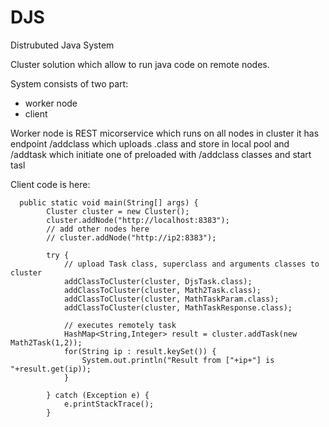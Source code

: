 # DJS
Distrubuted Java System

Cluster solution which allow to run java code on remote nodes.

System consists of two part:
- worker node
- client 

Worker node is REST micorservice which runs on all nodes in cluster it has endpoint /addclass which uploads .class and store in local pool
and /addtask which initiate one of preloaded with /addclass classes and start tasl

Client code is here:
```
  public static void main(String[] args) {
        Cluster cluster = new Cluster();
        cluster.addNode("http://localhost:8383");
        // add other nodes here
        // cluster.addNode("http://ip2:8383");

        try {
            // upload Task class, superclass and arguments classes to cluster
            addClassToCluster(cluster, DjsTask.class);
            addClassToCluster(cluster, Math2Task.class);
            addClassToCluster(cluster, MathTaskParam.class);
            addClassToCluster(cluster, MathTaskResponse.class);

            // executes remotely task
            HashMap<String,Integer> result = cluster.addTask(new Math2Task(1,2));
            for(String ip : result.keySet()) {
                System.out.println("Result from ["+ip+"] is "+result.get(ip));
            }

        } catch (Exception e) {
            e.printStackTrace();
        }
```        
